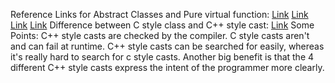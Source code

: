 Reference Links for Abstract Classes and Pure virtual function: [Link](https://www.ibm.com/docs/en/zos/2.4.0?topic=only-abstract-classes-c) [Link](https://www.geeksforgeeks.org/pure-virtual-functions-and-abstract-classes/) [Link](https://docs.microsoft.com/en-us/cpp/cpp/abstract-classes-cpp?view=msvc-170) [Link](https://en.cppreference.com/w/cpp/language/abstract_class)
Difference between C style class and C++ style cast: [Link](https://stackoverflow.com/questions/1609163/what-is-the-difference-between-static-cast-and-c-style-casting)
Some Points:
C++ style casts are checked by the compiler. C style casts aren't and can fail at runtime.
C++ style casts can be searched for easily, whereas it's really hard to search for c style casts.
Another big benefit is that the 4 different C++ style casts express the intent of the programmer more clearly.

